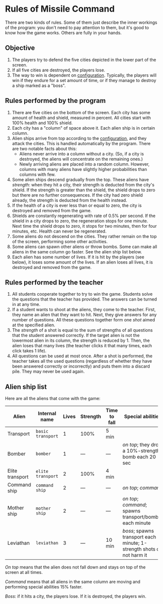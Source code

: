 # Rules of Missile Command

There are two kinds of rules. Some of them just describe the inner workings of the program: you don't need to pay attention to them, but it's good to know how the game works. Others are fully in your hands.

## Objective

1. The players try to defend the five cities depicted in the lower part of the screen.
2. If all five cities are destroyed, the players lose.
3. The way to win is dependent on [configuration](CONFIG.md). Typically, the players will win if they endure for a set amount of time, or if they manage to destroy a ship marked as a "boss".

## Rules performed by the program

1. There are five cities on the bottom of the screen. Each city has some amount of health and shield, measured in percent. All cities start with 100% health and 100% shield.
2. Each city has a "column" of space above it. Each alien ship is in certain column.
3. Alien ships arrive from top according to the [configuration](CONFIG.md), and they attack the cities. This is handled automatically by the program. There are two notable facts about this:
    * Aliens never arrive into a column without a city. (So, if a city is destroyed, the aliens will concentrate on the remaining ones.)
    * Newly arriving aliens are placed into a random column. However, columns with many aliens have slightly higher probabilities than columns with few.
4. Some alien ships descend gradually from the top. These aliens have *strength*: when they hit a city, their strength is deducted from the city's shield. If the strength is greater than the shield, the shield drops to zero but there are no further consequences. If the city had zero shield already, the strength is deducted from the health instead.
5. If the health of a city is ever less than or equal to zero, the city is destroyed and removed from the game.
6. Shields are constantly regenerating with rate of 0.5% per second. If the shield in a city drops to zero, the regeneration stops for one minute. Next time the shield drops to zero, it stops for two minutes, then for four minutes, etc. Health can never be regenerated.
7. Some aliens do not descend on the cities. They rather remain on the top of the screen, performing some other activities.
8. Some aliens can spawn other aliens or throw bombs. Some can make all aliens in the same column go faster. See the alien ship list below.
9. Each alien has some number of lives. If it is hit by the players (see below), it loses some amount of the lives. If an alien loses all lives, it is destroyed and removed from the game.

## Rules performed by the teacher

1. All students cooperate together to try to win the game. Students solve the questions that the teacher has provided. The answers can be turned in at any time.
2. If a student wants to shoot at the aliens, they come to the teacher. First, they name an alien that they want to hit. Next, they give answers for any number of questions. All these questions together form one *shot* aimed at the specified alien.
3. The *strength* of a shot is equal to the sum of strengths of all questions that the student answered correctly. If the target alien is not the lowermost alien in its column, the strength is reduced by 1. Then, the alien loses that many lives (the teacher clicks it that many times, each click takes 1 life).
4. All questions can be used at most once. After a shot is performed, the teacher takes all the used questions (regardless of whether they have been answered correctly or incorrectly) and puts them into a discard pile. They may never be used again.

## Alien ship list

Here are all the aliens that come with the game:

| Alien | Internal name | Lives | Strength | Time to fall | Special abilities |
| ----- | ------------- | ----- | -------- | ------------ | ----------------- |
| Transport | `basic transport` | 1 | 100% | 5 min | |
| Bomber | `bomber` | 1 | — | — | *on top*; they drop a 10%-strength bomb each 20 sec |
| Elite transport | `elite transport` | 2 | 100% | 4 min | |
| Command ship | `command ship` | 2 | — | — | *on top*; *command* |
| Mother ship | `mother ship` | 2 | — | — | *on top*; *command*; spawns transport/bomber each minute |
| Leviathan | `leviathan` | 3 | — | 10 min | *boss*; spawns transport each minute; 1-strength shots do not harm it |

*On top* means that the alien does not fall down and stays on top of the screen at all times.

*Command* means that all aliens in the same column are moving and performing special abilities 15% faster.

*Boss*: if it hits a city, the players lose. If it is destroyed, the players win.
